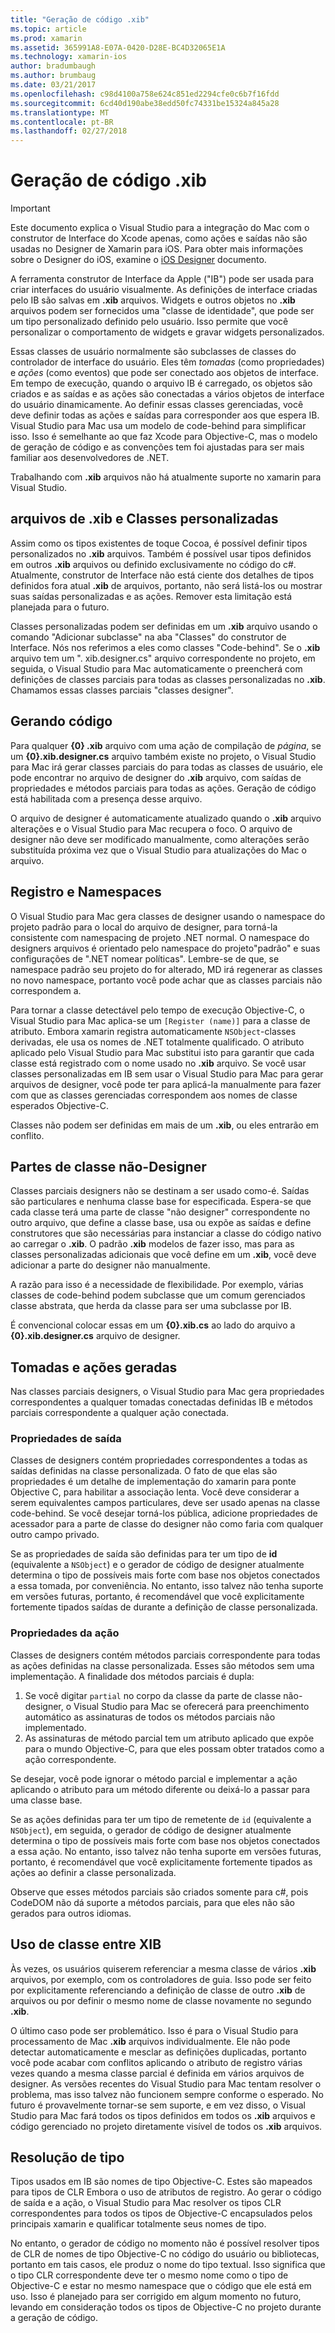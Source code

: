 ```yaml
---
title: "Geração de código .xib"
ms.topic: article
ms.prod: xamarin
ms.assetid: 365991A8-E07A-0420-D28E-BC4D32065E1A
ms.technology: xamarin-ios
author: bradumbaugh
ms.author: brumbaug
ms.date: 03/21/2017
ms.openlocfilehash: c98d4100a758e624c851ed2294cfe0c6b7f16fdd
ms.sourcegitcommit: 6cd40d190abe38edd50fc74331be15324a845a28
ms.translationtype: MT
ms.contentlocale: pt-BR
ms.lasthandoff: 02/27/2018
---
```

# <a name="xib-code-generation"></a>Geração de código .xib

> [!IMPORTANT]
>  Este documento explica o Visual Studio para a integração do Mac com o construtor de Interface do Xcode apenas, como ações e saídas não são usadas no Designer de Xamarin para iOS. Para obter mais informações sobre o Designer do iOS, examine o [iOS Designer](~/ios/user-interface/designer/index.md) documento.

A ferramenta construtor de Interface da Apple ("IB") pode ser usada para criar interfaces do usuário visualmente. As definições de interface criadas pelo IB são salvas em **.xib** arquivos. Widgets e outros objetos no **.xib** arquivos podem ser fornecidos uma "classe de identidade", que pode ser um tipo personalizado definido pelo usuário. Isso permite que você personalizar o comportamento de widgets e gravar widgets personalizados.

Essas classes de usuário normalmente são subclasses de classes do controlador de interface do usuário. Eles têm *tomadas* (como propriedades) e *ações* (como eventos) que pode ser conectado aos objetos de interface. Em tempo de execução, quando o arquivo IB é carregado, os objetos são criados e as saídas e as ações são conectadas a vários objetos de interface do usuário dinamicamente. Ao definir essas classes gerenciadas, você deve definir todas as ações e saídas para corresponder aos que espera IB. Visual Studio para Mac usa um modelo de code-behind para simplificar isso. Isso é semelhante ao que faz Xcode para Objective-C, mas o modelo de geração de código e as convenções tem foi ajustadas para ser mais familiar aos desenvolvedores de .NET.

Trabalhando com **.xib** arquivos não há atualmente suporte no xamarin para Visual Studio.

## <a name="xib-files-and-custom-classes"></a>arquivos de .xib e Classes personalizadas

Assim como os tipos existentes de toque Cocoa, é possível definir tipos personalizados no **.xib** arquivos. Também é possível usar tipos definidos em outros **.xib** arquivos ou definido exclusivamente no código do c#. Atualmente, construtor de Interface não está ciente dos detalhes de tipos definidos fora atual **.xib** de arquivos, portanto, não será listá-los ou mostrar suas saídas personalizadas e as ações. Remover esta limitação está planejada para o futuro.

Classes personalizadas podem ser definidas em um **.xib** arquivo usando o comando "Adicionar subclasse" na aba "Classes" do construtor de Interface. Nós nos referimos a eles como classes "Code-behind". Se o **.xib** arquivo tem um ". xib.designer.cs" arquivo correspondente no projeto, em seguida, o Visual Studio para Mac automaticamente o preencherá com definições de classes parciais para todas as classes personalizadas no **.xib**. Chamamos essas classes parciais "classes designer".

## <a name="generating-code"></a>Gerando código

Para qualquer **{0} .xib** arquivo com uma ação de compilação de *página*, se um **{0}.xib.designer.cs** arquivo também existe no projeto, o Visual Studio para Mac irá gerar classes parciais do para todas as classes de usuário, ele pode encontrar no arquivo de designer do **.xib** arquivo, com saídas de propriedades e métodos parciais para todas as ações. Geração de código está habilitada com a presença desse arquivo.

O arquivo de designer é automaticamente atualizado quando o **.xib** arquivo alterações e o Visual Studio para Mac recupera o foco. O arquivo de designer não deve ser modificado manualmente, como alterações serão substituída próxima vez que o Visual Studio para atualizações do Mac o arquivo.

## <a name="registration-and-namespaces"></a>Registro e Namespaces

O Visual Studio para Mac gera classes de designer usando o namespace do projeto padrão para o local do arquivo de designer, para torná-la consistente com namespacing de projeto .NET normal. O namespace do designers arquivos é orientado pelo namespace do projeto"padrão" e suas configurações de ".NET nomear políticas". Lembre-se de que, se namespace padrão seu projeto do for alterado, MD irá regenerar as classes no novo namespace, portanto você pode achar que as classes parciais não correspondem a.

Para tornar a classe detectável pelo tempo de execução Objective-C, o Visual Studio para Mac aplica-se um `[Register (name)]` para a classe de atributo. Embora xamarin registra automaticamente `NSObject`-classes derivadas, ele usa os nomes de .NET totalmente qualificado. O atributo aplicado pelo Visual Studio para Mac substitui isto para garantir que cada classe está registrado com o nome usado no **.xib** arquivo. Se você usar classes personalizadas em IB sem usar o Visual Studio para Mac para gerar arquivos de designer, você pode ter para aplicá-la manualmente para fazer com que as classes gerenciadas correspondem aos nomes de classe esperados Objective-C.

Classes não podem ser definidas em mais de um **.xib**, ou eles entrarão em conflito.

## <a name="non-designer-class-parts"></a>Partes de classe não-Designer

Classes parciais designers não se destinam a ser usado como-é. Saídas são particulares e nenhuma classe base for especificada. Espera-se que cada classe terá uma parte de classe "não designer" correspondente no outro arquivo, que define a classe base, usa ou expõe as saídas e define construtores que são necessárias para instanciar a classe do código nativo ao carregar o **.xib**. O padrão **.xib** modelos de fazer isso, mas para as classes personalizadas adicionais que você define em um **.xib**, você deve adicionar a parte do designer não manualmente.

A razão para isso é a necessidade de flexibilidade. Por exemplo, várias classes de code-behind podem subclasse que um comum gerenciados classe abstrata, que herda da classe para ser uma subclasse por IB.

É convencional colocar essas em um **{0}.xib.cs** ao lado do arquivo a **{0}.xib.designer.cs** arquivo de designer.

<a name="generated" />

## <a name="generated-actions-and-outlets"></a>Tomadas e ações geradas

Nas classes parciais designers, o Visual Studio para Mac gera propriedades correspondentes a qualquer tomadas conectadas definidas IB e métodos parciais correspondente a qualquer ação conectada.

### <a name="outlet-properties"></a>Propriedades de saída

Classes de designers contém propriedades correspondentes a todas as saídas definidas na classe personalizada. O fato de que elas são propriedades é um detalhe de implementação do xamarin para ponte Objective C, para habilitar a associação lenta. Você deve considerar a serem equivalentes campos particulares, deve ser usado apenas na classe code-behind. Se você desejar torná-los pública, adicione propriedades de acessador para a parte de classe do designer não como faria com qualquer outro campo privado.

Se as propriedades de saída são definidas para ter um tipo de **id** (equivalente a `NSObject`) e o gerador de código de designer atualmente determina o tipo de possíveis mais forte com base nos objetos conectados a essa tomada, por conveniência.
No entanto, isso talvez não tenha suporte em versões futuras, portanto, é recomendável que você explicitamente fortemente tipados saídas de durante a definição de classe personalizada.

### <a name="action-properties"></a>Propriedades da ação

Classes de designers contém métodos parciais correspondente para todas as ações definidas na classe personalizada. Esses são métodos sem uma implementação. A finalidade dos métodos parciais é dupla:

1.  Se você digitar `partial` no corpo da classe da parte de classe não-designer, o Visual Studio para Mac se oferecerá para preenchimento automático as assinaturas de todos os métodos parciais não implementado.
1.  As assinaturas de método parcial tem um atributo aplicado que expõe para o mundo Objective-C, para que eles possam obter tratados como a ação correspondente.


Se desejar, você pode ignorar o método parcial e implementar a ação aplicando o atributo para um método diferente ou deixá-lo a passar para uma classe base.

Se as ações definidas para ter um tipo de remetente de `id` (equivalente a `NSObject`), em seguida, o gerador de código de designer atualmente determina o tipo de possíveis mais forte com base nos objetos conectados a essa ação. No entanto, isso talvez não tenha suporte em versões futuras, portanto, é recomendável que você explicitamente fortemente tipados as ações ao definir a classe personalizada.

Observe que esses métodos parciais são criados somente para c#, pois CodeDOM não dá suporte a métodos parciais, para que eles não são gerados para outros idiomas.

## <a name="cross-xib-class-usage"></a>Uso de classe entre XIB

Às vezes, os usuários quiserem referenciar a mesma classe de vários **.xib** arquivos, por exemplo, com os controladores de guia. Isso pode ser feito por explicitamente referenciando a definição de classe de outro **.xib** de arquivos ou por definir o mesmo nome de classe novamente no segundo **.xib**.

O último caso pode ser problemático. Isso é para o Visual Studio para processamento de Mac **.xib** arquivos individualmente. Ele não pode detectar automaticamente e mesclar as definições duplicadas, portanto você pode acabar com conflitos aplicando o atributo de registro várias vezes quando a mesma classe parcial é definida em vários arquivos de designer. As versões recentes do Visual Studio para Mac tentam resolver o problema, mas isso talvez não funcionem sempre conforme o esperado. No futuro é provavelmente tornar-se sem suporte, e em vez disso, o Visual Studio para Mac fará todos os tipos definidos em todos os **.xib** arquivos e código gerenciado no projeto diretamente visível de todos os **.xib** arquivos.

## <a name="type-resolution"></a>Resolução de tipo

Tipos usados em IB são nomes de tipo Objective-C. Estes são mapeados para tipos de CLR Embora o uso de atributos de registro. Ao gerar o código de saída e a ação, o Visual Studio para Mac resolver os tipos CLR correspondentes para todos os tipos de Objective-C encapsulados pelos principais xamarin e qualificar totalmente seus nomes de tipo.

No entanto, o gerador de código no momento não é possível resolver tipos de CLR de nomes de tipo Objective-C no código do usuário ou bibliotecas, portanto em tais casos, ele produz o nome do tipo textual. Isso significa que o tipo CLR correspondente deve ter o mesmo nome como o tipo de Objective-C e estar no mesmo namespace que o código que ele está em uso. Isso é planejado para ser corrigido em algum momento no futuro, levando em consideração todos os tipos de Objective-C no projeto durante a geração de código.
